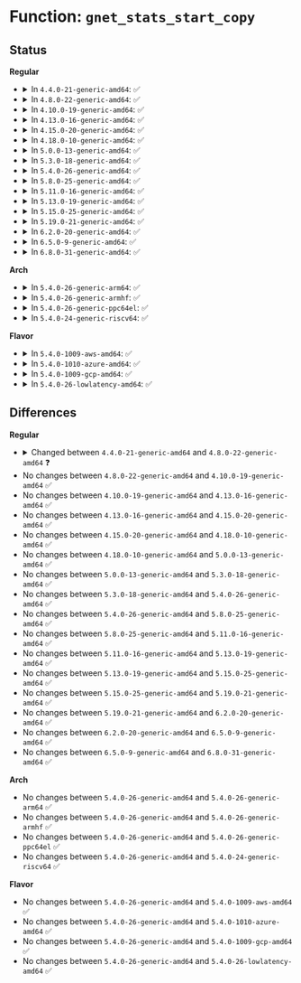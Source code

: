 # Function: <code>gnet_stats_start_copy</code>

## Status
<b>Regular</b>
<ul>
<li>
<details>
<summary>In <code>4.4.0-21-generic-amd64</code>: ✅</summary>

```c
int gnet_stats_start_copy(struct sk_buff * skb, int type, spinlock_t * lock, struct gnet_dump * d)
```

```json
{
  "name": "gnet_stats_start_copy",
  "collision_type": "Unique Global",
  "inline_type": "No",
  "funcs": [
    {
      "addr": 18446744071586246640,
      "name": "gnet_stats_start_copy",
      "external": true,
      "loc": "net/core/gen_stats.c:96",
      "file": "net/core/gen_stats.c",
      "inline": "seen, unknown",
      "caller_inline": [],
      "caller_func": [
        "net/sched/act_api.c:tcf_action_copy_stats"
      ]
    }
  ],
  "symbols": [
    {
      "addr": 18446744071586246640,
      "name": "gnet_stats_start_copy",
      "section": ".text",
      "bind": "STB_GLOBAL",
      "size": 26
    }
  ]
}
```
</details>
</li>
<li>
<details>
<summary>In <code>4.8.0-22-generic-amd64</code>: ✅</summary>

```c
int gnet_stats_start_copy(struct sk_buff * skb, int type, spinlock_t * lock, struct gnet_dump * d, int padattr)
```

```json
{
  "name": "gnet_stats_start_copy",
  "collision_type": "Unique Global",
  "inline_type": "No",
  "funcs": [
    {
      "addr": 18446744071586670640,
      "name": "gnet_stats_start_copy",
      "external": true,
      "loc": "net/core/gen_stats.c:102",
      "file": "net/core/gen_stats.c",
      "inline": "seen, unknown",
      "caller_inline": [],
      "caller_func": [
        "net/sched/act_api.c:tcf_action_copy_stats"
      ]
    }
  ],
  "symbols": [
    {
      "addr": 18446744071586670640,
      "name": "gnet_stats_start_copy",
      "section": ".text",
      "bind": "STB_GLOBAL",
      "size": 34
    }
  ]
}
```
</details>
</li>
<li>
<details>
<summary>In <code>4.10.0-19-generic-amd64</code>: ✅</summary>

```c
int gnet_stats_start_copy(struct sk_buff * skb, int type, spinlock_t * lock, struct gnet_dump * d, int padattr)
```

```json
{
  "name": "gnet_stats_start_copy",
  "collision_type": "Unique Global",
  "inline_type": "No",
  "funcs": [
    {
      "addr": 18446744071586855600,
      "name": "gnet_stats_start_copy",
      "external": true,
      "loc": "net/core/gen_stats.c:102",
      "file": "net/core/gen_stats.c",
      "inline": "seen, unknown",
      "caller_inline": [],
      "caller_func": [
        "net/sched/act_api.c:tcf_action_copy_stats"
      ]
    }
  ],
  "symbols": [
    {
      "addr": 18446744071586855600,
      "name": "gnet_stats_start_copy",
      "section": ".text",
      "bind": "STB_GLOBAL",
      "size": 34
    }
  ]
}
```
</details>
</li>
<li>
<details>
<summary>In <code>4.13.0-16-generic-amd64</code>: ✅</summary>

```c
int gnet_stats_start_copy(struct sk_buff * skb, int type, spinlock_t * lock, struct gnet_dump * d, int padattr)
```

```json
{
  "name": "gnet_stats_start_copy",
  "collision_type": "Unique Global",
  "inline_type": "No",
  "funcs": [
    {
      "addr": 18446744071586979072,
      "name": "gnet_stats_start_copy",
      "external": true,
      "loc": "net/core/gen_stats.c:102",
      "file": "net/core/gen_stats.c",
      "inline": "seen, unknown",
      "caller_inline": [],
      "caller_func": [
        "net/sched/act_api.c:tcf_action_copy_stats"
      ]
    }
  ],
  "symbols": [
    {
      "addr": 18446744071586979072,
      "name": "gnet_stats_start_copy",
      "section": ".text",
      "bind": "STB_GLOBAL",
      "size": 28
    }
  ]
}
```
</details>
</li>
<li>
<details>
<summary>In <code>4.15.0-20-generic-amd64</code>: ✅</summary>

```c
int gnet_stats_start_copy(struct sk_buff * skb, int type, spinlock_t * lock, struct gnet_dump * d, int padattr)
```

```json
{
  "name": "gnet_stats_start_copy",
  "collision_type": "Unique Global",
  "inline_type": "No",
  "funcs": [
    {
      "addr": 18446744071587477280,
      "name": "gnet_stats_start_copy",
      "external": true,
      "loc": "net/core/gen_stats.c:102",
      "file": "net/core/gen_stats.c",
      "inline": "seen, unknown",
      "caller_inline": [],
      "caller_func": [
        "net/sched/act_api.c:tcf_action_copy_stats"
      ]
    }
  ],
  "symbols": [
    {
      "addr": 18446744071587477280,
      "name": "gnet_stats_start_copy",
      "section": ".text",
      "bind": "STB_GLOBAL",
      "size": 28
    }
  ]
}
```
</details>
</li>
<li>
<details>
<summary>In <code>4.18.0-10-generic-amd64</code>: ✅</summary>

```c
int gnet_stats_start_copy(struct sk_buff * skb, int type, spinlock_t * lock, struct gnet_dump * d, int padattr)
```

```json
{
  "name": "gnet_stats_start_copy",
  "collision_type": "Unique Global",
  "inline_type": "No",
  "funcs": [
    {
      "addr": 18446744071587783056,
      "name": "gnet_stats_start_copy",
      "external": true,
      "loc": "net/core/gen_stats.c:114",
      "file": "net/core/gen_stats.c",
      "inline": "seen, unknown",
      "caller_inline": [],
      "caller_func": [
        "net/sched/act_api.c:tcf_action_copy_stats"
      ]
    }
  ],
  "symbols": [
    {
      "addr": 18446744071587783056,
      "name": "gnet_stats_start_copy",
      "section": ".text",
      "bind": "STB_GLOBAL",
      "size": 28
    }
  ]
}
```
</details>
</li>
<li>
<details>
<summary>In <code>5.0.0-13-generic-amd64</code>: ✅</summary>

```c
int gnet_stats_start_copy(struct sk_buff * skb, int type, spinlock_t * lock, struct gnet_dump * d, int padattr)
```

```json
{
  "name": "gnet_stats_start_copy",
  "collision_type": "Unique Global",
  "inline_type": "No",
  "funcs": [
    {
      "addr": 18446744071587915376,
      "name": "gnet_stats_start_copy",
      "external": true,
      "loc": "net/core/gen_stats.c:114",
      "file": "net/core/gen_stats.c",
      "inline": "seen, unknown",
      "caller_inline": [],
      "caller_func": [
        "net/sched/act_api.c:tcf_action_copy_stats"
      ]
    }
  ],
  "symbols": [
    {
      "addr": 18446744071587915376,
      "name": "gnet_stats_start_copy",
      "section": ".text",
      "bind": "STB_GLOBAL",
      "size": 28
    }
  ]
}
```
</details>
</li>
<li>
<details>
<summary>In <code>5.3.0-18-generic-amd64</code>: ✅</summary>

```c
int gnet_stats_start_copy(struct sk_buff * skb, int type, spinlock_t * lock, struct gnet_dump * d, int padattr)
```

```json
{
  "name": "gnet_stats_start_copy",
  "collision_type": "Unique Global",
  "inline_type": "No",
  "funcs": [
    {
      "addr": 18446744071588223408,
      "name": "gnet_stats_start_copy",
      "external": true,
      "loc": "net/core/gen_stats.c:110",
      "file": "net/core/gen_stats.c",
      "inline": "seen, unknown",
      "caller_inline": [],
      "caller_func": [
        "net/sched/act_api.c:tcf_action_copy_stats"
      ]
    }
  ],
  "symbols": [
    {
      "addr": 18446744071588223408,
      "name": "gnet_stats_start_copy",
      "section": ".text",
      "bind": "STB_GLOBAL",
      "size": 28
    }
  ]
}
```
</details>
</li>
<li>
<details>
<summary>In <code>5.4.0-26-generic-amd64</code>: ✅</summary>

```c
int gnet_stats_start_copy(struct sk_buff * skb, int type, spinlock_t * lock, struct gnet_dump * d, int padattr)
```

```json
{
  "name": "gnet_stats_start_copy",
  "collision_type": "Unique Global",
  "inline_type": "No",
  "funcs": [
    {
      "addr": 18446744071588428032,
      "name": "gnet_stats_start_copy",
      "external": true,
      "loc": "net/core/gen_stats.c:110",
      "file": "net/core/gen_stats.c",
      "inline": "seen, unknown",
      "caller_inline": [],
      "caller_func": [
        "net/sched/act_api.c:tcf_action_copy_stats"
      ]
    }
  ],
  "symbols": [
    {
      "addr": 18446744071588428032,
      "name": "gnet_stats_start_copy",
      "section": ".text",
      "bind": "STB_GLOBAL",
      "size": 28
    }
  ]
}
```
</details>
</li>
<li>
<details>
<summary>In <code>5.8.0-25-generic-amd64</code>: ✅</summary>

```c
int gnet_stats_start_copy(struct sk_buff * skb, int type, spinlock_t * lock, struct gnet_dump * d, int padattr)
```

```json
{
  "name": "gnet_stats_start_copy",
  "collision_type": "Unique Global",
  "inline_type": "No",
  "funcs": [
    {
      "addr": 18446744071589295872,
      "name": "gnet_stats_start_copy",
      "external": true,
      "loc": "net/core/gen_stats.c:110",
      "file": "net/core/gen_stats.c",
      "inline": "seen, unknown",
      "caller_inline": [],
      "caller_func": [
        "net/sched/act_api.c:tcf_action_copy_stats"
      ]
    }
  ],
  "symbols": [
    {
      "addr": 18446744071589295872,
      "name": "gnet_stats_start_copy",
      "section": ".text",
      "bind": "STB_GLOBAL",
      "size": 28
    }
  ]
}
```
</details>
</li>
<li>
<details>
<summary>In <code>5.11.0-16-generic-amd64</code>: ✅</summary>

```c
int gnet_stats_start_copy(struct sk_buff * skb, int type, spinlock_t * lock, struct gnet_dump * d, int padattr)
```

```json
{
  "name": "gnet_stats_start_copy",
  "collision_type": "Unique Global",
  "inline_type": "No",
  "funcs": [
    {
      "addr": 18446744071589294448,
      "name": "gnet_stats_start_copy",
      "external": true,
      "loc": "net/core/gen_stats.c:110",
      "file": "net/core/gen_stats.c",
      "inline": "seen, unknown",
      "caller_inline": [],
      "caller_func": [
        "net/sched/act_api.c:tcf_action_copy_stats"
      ]
    }
  ],
  "symbols": [
    {
      "addr": 18446744071589294448,
      "name": "gnet_stats_start_copy",
      "section": ".text",
      "bind": "STB_GLOBAL",
      "size": 28
    }
  ]
}
```
</details>
</li>
<li>
<details>
<summary>In <code>5.13.0-19-generic-amd64</code>: ✅</summary>

```c
int gnet_stats_start_copy(struct sk_buff * skb, int type, spinlock_t * lock, struct gnet_dump * d, int padattr)
```

```json
{
  "name": "gnet_stats_start_copy",
  "collision_type": "Unique Global",
  "inline_type": "No",
  "funcs": [
    {
      "addr": 18446744071589188352,
      "name": "gnet_stats_start_copy",
      "external": true,
      "loc": "net/core/gen_stats.c:110",
      "file": "net/core/gen_stats.c",
      "inline": "seen, unknown",
      "caller_inline": [],
      "caller_func": [
        "net/sched/act_api.c:tcf_action_copy_stats"
      ]
    }
  ],
  "symbols": [
    {
      "addr": 18446744071589188352,
      "name": "gnet_stats_start_copy",
      "section": ".text",
      "bind": "STB_GLOBAL",
      "size": 28
    }
  ]
}
```
</details>
</li>
<li>
<details>
<summary>In <code>5.15.0-25-generic-amd64</code>: ✅</summary>

```c
int gnet_stats_start_copy(struct sk_buff * skb, int type, spinlock_t * lock, struct gnet_dump * d, int padattr)
```

```json
{
  "name": "gnet_stats_start_copy",
  "collision_type": "Unique Global",
  "inline_type": "No",
  "funcs": [
    {
      "addr": 18446744071589909904,
      "name": "gnet_stats_start_copy",
      "external": true,
      "loc": "net/core/gen_stats.c:110",
      "file": "net/core/gen_stats.c",
      "inline": "seen, unknown",
      "caller_inline": [],
      "caller_func": [
        "net/sched/act_api.c:tcf_action_copy_stats"
      ]
    }
  ],
  "symbols": [
    {
      "addr": 18446744071589909904,
      "name": "gnet_stats_start_copy",
      "section": ".text",
      "bind": "STB_GLOBAL",
      "size": 28
    }
  ]
}
```
</details>
</li>
<li>
<details>
<summary>In <code>5.19.0-21-generic-amd64</code>: ✅</summary>

```c
int gnet_stats_start_copy(struct sk_buff * skb, int type, spinlock_t * lock, struct gnet_dump * d, int padattr)
```

```json
{
  "name": "gnet_stats_start_copy",
  "collision_type": "Unique Global",
  "inline_type": "No",
  "funcs": [
    {
      "addr": 18446744071591440256,
      "name": "gnet_stats_start_copy",
      "external": true,
      "loc": "net/core/gen_stats.c:110",
      "file": "net/core/gen_stats.c",
      "inline": "seen, unknown",
      "caller_inline": [],
      "caller_func": [
        "net/sched/act_api.c:tcf_action_copy_stats"
      ]
    }
  ],
  "symbols": [
    {
      "addr": 18446744071591440256,
      "name": "gnet_stats_start_copy",
      "section": ".text",
      "bind": "STB_GLOBAL",
      "size": 46
    }
  ]
}
```
</details>
</li>
<li>
<details>
<summary>In <code>6.2.0-20-generic-amd64</code>: ✅</summary>

```c
int gnet_stats_start_copy(struct sk_buff * skb, int type, spinlock_t * lock, struct gnet_dump * d, int padattr)
```

```json
{
  "name": "gnet_stats_start_copy",
  "collision_type": "Unique Global",
  "inline_type": "No",
  "funcs": [
    {
      "addr": 18446744071593207264,
      "name": "gnet_stats_start_copy",
      "external": true,
      "loc": "net/core/gen_stats.c:110",
      "file": "net/core/gen_stats.c",
      "inline": "seen, unknown",
      "caller_inline": [],
      "caller_func": [
        "net/sched/act_api.c:tcf_action_copy_stats"
      ]
    }
  ],
  "symbols": [
    {
      "addr": 18446744071593207264,
      "name": "gnet_stats_start_copy",
      "section": ".text",
      "bind": "STB_GLOBAL",
      "size": 46
    }
  ]
}
```
</details>
</li>
<li>
<details>
<summary>In <code>6.5.0-9-generic-amd64</code>: ✅</summary>

```c
int gnet_stats_start_copy(struct sk_buff * skb, int type, spinlock_t * lock, struct gnet_dump * d, int padattr)
```

```json
{
  "name": "gnet_stats_start_copy",
  "collision_type": "Unique Global",
  "inline_type": "No",
  "funcs": [
    {
      "addr": 18446744071593667504,
      "name": "gnet_stats_start_copy",
      "external": true,
      "loc": "net/core/gen_stats.c:110",
      "file": "net/core/gen_stats.c",
      "inline": "seen, unknown",
      "caller_inline": [],
      "caller_func": [
        "net/sched/act_api.c:tcf_action_copy_stats"
      ]
    }
  ],
  "symbols": [
    {
      "addr": 18446744071593667504,
      "name": "gnet_stats_start_copy",
      "section": ".text",
      "bind": "STB_GLOBAL",
      "size": 46
    }
  ]
}
```
</details>
</li>
<li>
<details>
<summary>In <code>6.8.0-31-generic-amd64</code>: ✅</summary>

```c
int gnet_stats_start_copy(struct sk_buff * skb, int type, spinlock_t * lock, struct gnet_dump * d, int padattr)
```

```json
{
  "name": "gnet_stats_start_copy",
  "collision_type": "Unique Global",
  "inline_type": "No",
  "funcs": [
    {
      "addr": 18446744071594445552,
      "name": "gnet_stats_start_copy",
      "external": true,
      "loc": "net/core/gen_stats.c:110",
      "file": "net/core/gen_stats.c",
      "inline": "seen, unknown",
      "caller_inline": [],
      "caller_func": [
        "net/sched/act_api.c:tcf_action_copy_stats"
      ]
    }
  ],
  "symbols": [
    {
      "addr": 18446744071594445552,
      "name": "gnet_stats_start_copy",
      "section": ".text",
      "bind": "STB_GLOBAL",
      "size": 46
    }
  ]
}
```
</details>
</li>
</ul>
<b>Arch</b>
<ul>
<li>
<details>
<summary>In <code>5.4.0-26-generic-arm64</code>: ✅</summary>

```c
int gnet_stats_start_copy(struct sk_buff * skb, int type, spinlock_t * lock, struct gnet_dump * d, int padattr)
```

```json
{
  "name": "gnet_stats_start_copy",
  "collision_type": "Unique Global",
  "inline_type": "No",
  "funcs": [
    {
      "addr": 18446603336501949416,
      "name": "gnet_stats_start_copy",
      "external": true,
      "loc": "net/core/gen_stats.c:110",
      "file": "net/core/gen_stats.c",
      "inline": "seen, unknown",
      "caller_inline": [],
      "caller_func": [
        "net/sched/act_api.c:tcf_action_copy_stats"
      ]
    }
  ],
  "symbols": [
    {
      "addr": 18446603336501949416,
      "name": "gnet_stats_start_copy",
      "section": ".text",
      "bind": "STB_GLOBAL",
      "size": 100
    }
  ]
}
```
</details>
</li>
<li>
<details>
<summary>In <code>5.4.0-26-generic-armhf</code>: ✅</summary>

```c
int gnet_stats_start_copy(struct sk_buff * skb, int type, spinlock_t * lock, struct gnet_dump * d, int padattr)
```

```json
{
  "name": "gnet_stats_start_copy",
  "collision_type": "Unique Global",
  "inline_type": "No",
  "funcs": [
    {
      "addr": 3234703852,
      "name": "gnet_stats_start_copy",
      "external": true,
      "loc": "net/core/gen_stats.c:110",
      "file": "net/core/gen_stats.c",
      "inline": "seen, unknown",
      "caller_inline": [],
      "caller_func": [
        "net/sched/act_api.c:tcf_action_copy_stats"
      ]
    }
  ],
  "symbols": [
    {
      "addr": 3234703852,
      "name": "gnet_stats_start_copy",
      "section": ".text",
      "bind": "STB_GLOBAL",
      "size": 68
    }
  ]
}
```
</details>
</li>
<li>
<details>
<summary>In <code>5.4.0-26-generic-ppc64el</code>: ✅</summary>

```c
int gnet_stats_start_copy(struct sk_buff * skb, int type, spinlock_t * lock, struct gnet_dump * d, int padattr)
```

```json
{
  "name": "gnet_stats_start_copy",
  "collision_type": "Unique Global",
  "inline_type": "No",
  "funcs": [
    {
      "addr": 13835058055295369600,
      "name": "gnet_stats_start_copy",
      "external": true,
      "loc": "net/core/gen_stats.c:110",
      "file": "net/core/gen_stats.c",
      "inline": "seen, unknown",
      "caller_inline": [],
      "caller_func": [
        "net/sched/act_api.c:tcf_action_copy_stats"
      ]
    }
  ],
  "symbols": [
    {
      "addr": 13835058055295369600,
      "name": "gnet_stats_start_copy",
      "section": ".text",
      "bind": "STB_GLOBAL",
      "size": 44
    }
  ]
}
```
</details>
</li>
<li>
<details>
<summary>In <code>5.4.0-24-generic-riscv64</code>: ✅</summary>

```c
int gnet_stats_start_copy(struct sk_buff * skb, int type, spinlock_t * lock, struct gnet_dump * d, int padattr)
```

```json
{
  "name": "gnet_stats_start_copy",
  "collision_type": "Unique Global",
  "inline_type": "No",
  "funcs": [
    {
      "addr": 18446743936278252486,
      "name": "gnet_stats_start_copy",
      "external": true,
      "loc": "net/core/gen_stats.c:110",
      "file": "net/core/gen_stats.c",
      "inline": "seen, unknown",
      "caller_inline": [],
      "caller_func": [
        "net/sched/act_api.c:tcf_action_copy_stats"
      ]
    }
  ],
  "symbols": [
    {
      "addr": 18446743936278252486,
      "name": "gnet_stats_start_copy",
      "section": ".text",
      "bind": "STB_GLOBAL",
      "size": 78
    }
  ]
}
```
</details>
</li>
</ul>
<b>Flavor</b>
<ul>
<li>
<details>
<summary>In <code>5.4.0-1009-aws-amd64</code>: ✅</summary>

```c
int gnet_stats_start_copy(struct sk_buff * skb, int type, spinlock_t * lock, struct gnet_dump * d, int padattr)
```

```json
{
  "name": "gnet_stats_start_copy",
  "collision_type": "Unique Global",
  "inline_type": "No",
  "funcs": [
    {
      "addr": 18446744071588034816,
      "name": "gnet_stats_start_copy",
      "external": true,
      "loc": "net/core/gen_stats.c:110",
      "file": "net/core/gen_stats.c",
      "inline": "seen, unknown",
      "caller_inline": [],
      "caller_func": [
        "net/sched/act_api.c:tcf_action_copy_stats"
      ]
    }
  ],
  "symbols": [
    {
      "addr": 18446744071588034816,
      "name": "gnet_stats_start_copy",
      "section": ".text",
      "bind": "STB_GLOBAL",
      "size": 28
    }
  ]
}
```
</details>
</li>
<li>
<details>
<summary>In <code>5.4.0-1010-azure-amd64</code>: ✅</summary>

```c
int gnet_stats_start_copy(struct sk_buff * skb, int type, spinlock_t * lock, struct gnet_dump * d, int padattr)
```

```json
{
  "name": "gnet_stats_start_copy",
  "collision_type": "Unique Global",
  "inline_type": "No",
  "funcs": [
    {
      "addr": 18446744071587747904,
      "name": "gnet_stats_start_copy",
      "external": true,
      "loc": "net/core/gen_stats.c:110",
      "file": "net/core/gen_stats.c",
      "inline": "seen, unknown",
      "caller_inline": [],
      "caller_func": [
        "net/sched/act_api.c:tcf_action_copy_stats"
      ]
    }
  ],
  "symbols": [
    {
      "addr": 18446744071587747904,
      "name": "gnet_stats_start_copy",
      "section": ".text",
      "bind": "STB_GLOBAL",
      "size": 28
    }
  ]
}
```
</details>
</li>
<li>
<details>
<summary>In <code>5.4.0-1009-gcp-amd64</code>: ✅</summary>

```c
int gnet_stats_start_copy(struct sk_buff * skb, int type, spinlock_t * lock, struct gnet_dump * d, int padattr)
```

```json
{
  "name": "gnet_stats_start_copy",
  "collision_type": "Unique Global",
  "inline_type": "No",
  "funcs": [
    {
      "addr": 18446744071588366592,
      "name": "gnet_stats_start_copy",
      "external": true,
      "loc": "net/core/gen_stats.c:110",
      "file": "net/core/gen_stats.c",
      "inline": "seen, unknown",
      "caller_inline": [],
      "caller_func": [
        "net/sched/act_api.c:tcf_action_copy_stats"
      ]
    }
  ],
  "symbols": [
    {
      "addr": 18446744071588366592,
      "name": "gnet_stats_start_copy",
      "section": ".text",
      "bind": "STB_GLOBAL",
      "size": 28
    }
  ]
}
```
</details>
</li>
<li>
<details>
<summary>In <code>5.4.0-26-lowlatency-amd64</code>: ✅</summary>

```c
int gnet_stats_start_copy(struct sk_buff * skb, int type, spinlock_t * lock, struct gnet_dump * d, int padattr)
```

```json
{
  "name": "gnet_stats_start_copy",
  "collision_type": "Unique Global",
  "inline_type": "No",
  "funcs": [
    {
      "addr": 18446744071588502224,
      "name": "gnet_stats_start_copy",
      "external": true,
      "loc": "net/core/gen_stats.c:110",
      "file": "net/core/gen_stats.c",
      "inline": "seen, unknown",
      "caller_inline": [],
      "caller_func": [
        "net/sched/act_api.c:tcf_action_copy_stats"
      ]
    }
  ],
  "symbols": [
    {
      "addr": 18446744071588502224,
      "name": "gnet_stats_start_copy",
      "section": ".text",
      "bind": "STB_GLOBAL",
      "size": 28
    }
  ]
}
```
</details>
</li>
</ul>

## Differences
<b>Regular</b>
<ul>
<li>
<details>
<summary>Changed between <code>4.4.0-21-generic-amd64</code> and <code>4.8.0-22-generic-amd64</code> ❓</summary>
<ul>
<li>
<b>Param added. </b>
<code>int padattr</code>
</li>
</ul>
</details>
</li>
<li>
No changes between <code>4.8.0-22-generic-amd64</code> and <code>4.10.0-19-generic-amd64</code> ✅
</li>
<li>
No changes between <code>4.10.0-19-generic-amd64</code> and <code>4.13.0-16-generic-amd64</code> ✅
</li>
<li>
No changes between <code>4.13.0-16-generic-amd64</code> and <code>4.15.0-20-generic-amd64</code> ✅
</li>
<li>
No changes between <code>4.15.0-20-generic-amd64</code> and <code>4.18.0-10-generic-amd64</code> ✅
</li>
<li>
No changes between <code>4.18.0-10-generic-amd64</code> and <code>5.0.0-13-generic-amd64</code> ✅
</li>
<li>
No changes between <code>5.0.0-13-generic-amd64</code> and <code>5.3.0-18-generic-amd64</code> ✅
</li>
<li>
No changes between <code>5.3.0-18-generic-amd64</code> and <code>5.4.0-26-generic-amd64</code> ✅
</li>
<li>
No changes between <code>5.4.0-26-generic-amd64</code> and <code>5.8.0-25-generic-amd64</code> ✅
</li>
<li>
No changes between <code>5.8.0-25-generic-amd64</code> and <code>5.11.0-16-generic-amd64</code> ✅
</li>
<li>
No changes between <code>5.11.0-16-generic-amd64</code> and <code>5.13.0-19-generic-amd64</code> ✅
</li>
<li>
No changes between <code>5.13.0-19-generic-amd64</code> and <code>5.15.0-25-generic-amd64</code> ✅
</li>
<li>
No changes between <code>5.15.0-25-generic-amd64</code> and <code>5.19.0-21-generic-amd64</code> ✅
</li>
<li>
No changes between <code>5.19.0-21-generic-amd64</code> and <code>6.2.0-20-generic-amd64</code> ✅
</li>
<li>
No changes between <code>6.2.0-20-generic-amd64</code> and <code>6.5.0-9-generic-amd64</code> ✅
</li>
<li>
No changes between <code>6.5.0-9-generic-amd64</code> and <code>6.8.0-31-generic-amd64</code> ✅
</li>
</ul>
<b>Arch</b>
<ul>
<li>
No changes between <code>5.4.0-26-generic-amd64</code> and <code>5.4.0-26-generic-arm64</code> ✅
</li>
<li>
No changes between <code>5.4.0-26-generic-amd64</code> and <code>5.4.0-26-generic-armhf</code> ✅
</li>
<li>
No changes between <code>5.4.0-26-generic-amd64</code> and <code>5.4.0-26-generic-ppc64el</code> ✅
</li>
<li>
No changes between <code>5.4.0-26-generic-amd64</code> and <code>5.4.0-24-generic-riscv64</code> ✅
</li>
</ul>
<b>Flavor</b>
<ul>
<li>
No changes between <code>5.4.0-26-generic-amd64</code> and <code>5.4.0-1009-aws-amd64</code> ✅
</li>
<li>
No changes between <code>5.4.0-26-generic-amd64</code> and <code>5.4.0-1010-azure-amd64</code> ✅
</li>
<li>
No changes between <code>5.4.0-26-generic-amd64</code> and <code>5.4.0-1009-gcp-amd64</code> ✅
</li>
<li>
No changes between <code>5.4.0-26-generic-amd64</code> and <code>5.4.0-26-lowlatency-amd64</code> ✅
</li>
</ul>
